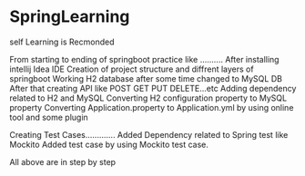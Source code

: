 # SpringLearning
self Learning is Recmonded

From starting to ending of springboot practice like ..........
After installing intellij Idea IDE
Creation of project structure and diffrent layers of springboot
Working H2 database after some time changed to MySQL DB
After that creating API like POST GET PUT DELETE...etc
Adding dependency related to H2 and MySQL
Converting H2 configuration property to MySQL property
Converting Application.property to Application.yml by using online tool and some plugin 

Creating Test Cases............. 
Added Dependency related to Spring test like Mockito
Added test case by using Mockito test case.


All above are in step by step 
